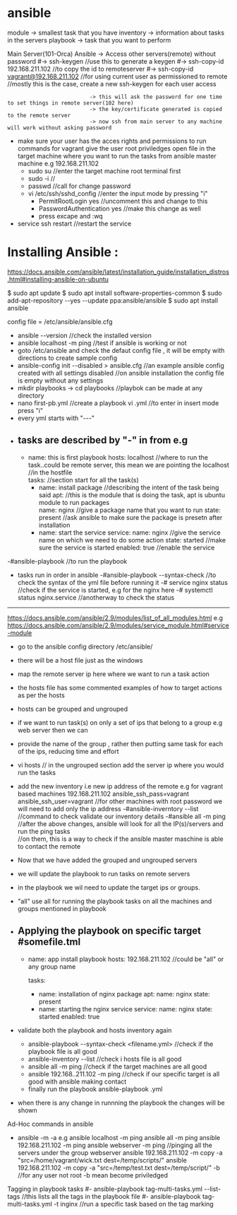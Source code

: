 # ansible
module -> smallest task that you have 
inventory -> information about tasks in the servers 
playbook -> task that you want to perform 

Main Server(101-Orca) Ansible -> Access other servers(remote) without password 
                             #-> ssh-keygen //use this to generate a keygen 
                             #-> ssh-copy-id 192.168.211.102 //to copy the id to remoteserver
							 #-> ssh-copy-id vagrant@192.168.211.102 //for using current user as permissioned to remote
							     //mostly this is the case, create a new ssh-keygen for each user access 
						     
                              -> this will ask the password for one time to set things in remote server(102 here)
                              -> the key/certificate generated is copied to the remote server 
                              -> now ssh from main server to any machine will work without asking password 
							  
- make sure your user has the acces rights and permissions to run commands
  for vagrant give the user root priviledges
  open file in the target machine where you want to run the tasks from ansible master machine e.g 192.168.211.102
  - sudo su   //enter the target machine root terminal first 
  - sudo -i  //
  - passwd  //call for change password 
  - vi /etc/ssh/sshd_config //enter the input mode by pressing "i"
    - PermitRootLogin yes  //uncomment this and change to this 
	- PasswordAuthentication yes //make this change as well 
    - press excape and :wq
 - service ssh restart   //restart the service 

# Installing Ansible :
https://docs.ansible.com/ansible/latest/installation_guide/installation_distros.html#installing-ansible-on-ubuntu

$ sudo apt update
$ sudo apt install software-properties-common
$ sudo add-apt-repository --yes --update ppa:ansible/ansible
$ sudo apt install ansible


config file = /etc/ansible/ansible.cfg

- ansible --version //check the installed version 
- ansible localhost -m ping //test if ansible is working or not 
- goto /etc/ansible and check the defaut config file , it will be empty with directions to create sample config 
- ansible-config init --disabled > ansible.cfg //an example ansible config created with all settings disabled
  //on ansible installation the config file is empty without any settings
- mkdir playbooks -> cd playbooks  //playbok can be made at any directory
- nano first-pb.yml //create a playbook 
  vi <filename>.yml //to enter in insert mode press "i"
- every yml starts with "---" 
- tasks are described by "-" in from e.g 
  ---
  - name: this is first playbook 
    hosts: localhost //where to run the task..could be remote server, this mean we are pointing the localhost 
                    //in the hostfile 	
	tasks: //section start for all the task(s) 
	- name: install package   //describing the intent of the task being said
	  apt:                  //this is the module that is doing the task, apt is ubuntu module to run packages  
	   name: nginx         //give a package name that you want to run 
	   state: present     //ask ansible to make sure the package is presetn after installation 
	- name: start the service 
	  service: 
	  name: nginx     //give the service name on which we need to do some action
	  state: started //make sure the service is started 
	  enabled: true //enable the service 

-#ansible-playbook <playbook file path> //to run the playbook 
- tasks run in order in ansible 
-#ansible-playbook --syntax-check <playbook-file-name> //to check the syntax of the yml file before running it
-# service nginx status //check if the service is started, e.g for the nginx here 
-# systemctl status nginx.service //anotherway to check the status 
--------------------------------------------------------------------------------
https://docs.ansible.com/ansible/2.9/modules/list_of_all_modules.html
e.g https://docs.ansible.com/ansible/2.9/modules/service_module.html#service-module
	
- go to the ansible config directory /etc/ansible/
- there will be a host file just as the windows
- map the remote server ip here where we want to run a task action 
- the hosts file has some commented examples of how to target actions as per the hosts 
- hosts can be grouped and ungrouped 
- if we want to run task(s) on only a set of ips that belong to a group e.g web server then we can 
- provide the name of the group , rather then putting same task for each of the ips, reducing time and effort
- vi hosts // in the ungrouped section add the server ip where you would run the tasks
- add the new inventory i.e new ip address of the remote
  e.g for vagrant based machines 
   192.168.211.102 ansible_ssh_pass=vagrant ansible_ssh_user=vagrant
   //for other machines with root password we will need to add only the ip address 
-#ansible-inverntory --list //command to check validate our inventory details
-#ansible all -m ping //after the above changes, ansible will look for all the IP(s)/servers and run the ping tasks       
                     //on them, this is a way to check if the ansible master maschine is able to contact the remote
- Now that we have added the grouped and ungrouped servers 
- we will update the playbook to run tasks on remote servers 
- in the playbook we wil need to update the target ips or groups. 
- "all" use all for running the playbook tasks on all the machines and groups mentioned in playbook 
- Applying the playbook on specific target 
  #somefile.tml 
  ---
  - name: app install playbook
    hosts: 192.168.211.102  //could be "all" or any group name 

    tasks:
    - name: installation of nginx package
      apt:
        name: nginx
        state: present
    - name: starting the nginx service
      service:
       name: nginx
       state: started
       enabled: true

- validate both the playbook and hosts inventory again 
  - ansible-playbook --syntax-check <filename.yml>  //check if the playbook file is all good 
  - ansible-inventory --list   //check i hosts file is all good
  - ansible all -m ping       //check if the target machines are all good 
  - ansible 192.168..211.102 -m ping //check if our specific target is all good with ansible making contact
  - finally run the playbook ansible-playbook <playbook>.yml 
- when there is any change in runnning the playbook the changes will be shown

Ad-Hoc commands in ansible
- ansible <host-pattern> -m <modulename> -a <module arguments> 
e.g ansible localhost -m ping
    ansible all -m ping 
	ansible 192.168.211.102 -m ping
	ansible webserver -m ping //pinging all the servers under the group webserver
	ansible 192.168.211.102 -m copy -a "src=/home/vagrant/wick.txt dest=/temp/scripts/"
	ansible 192.168.211.102 -m copy -a "src=/temp/test.txt dest=/temp/script/" -b //for any user not root -b mean become priviledged
	
Tagging in playbook tasks 
#- ansible-playbook tag-multi-tasks.yml --list-tags //this lists all the tags in the playbook file 
#- ansible-playbook tag-multi-tasks.yml -t inginx  //run a specific task based on the tag marking 

